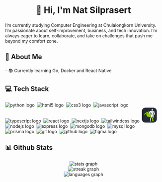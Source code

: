 <h1 align="center">👋 Hi, I'm Nat Silprasert</h1>

###

<p align="left">I’m currently studying Computer Engineering at Chulalongkorn University. I’m passionate about self-improvement, business, and tech innovation. I’m always eager to learn, collaborate, and take on challenges that push me beyond my comfort zone.</p>

###

<h2 align="left">💫  About Me</h2>

###

<p align="left">- 📚 Currently learning Go, Docker and React Native</p>

###

<h2 align="left">💻  Tech Stack</h2>

###

<div align="left">
  <img src="https://skillicons.dev/icons?i=py" height="48" alt="python logo" />
  <img width="0" />
  <img src="https://skillicons.dev/icons?i=html" height="48" alt="html5 logo" />
  <img width="0" />
  <img src="https://skillicons.dev/icons?i=css" height="48" alt="css3 logo" />
  <img width="0" />
  <img src="https://skillicons.dev/icons?i=js" height="48" alt="javascript logo" />
  <img width="0" />
  <img src="https://skillicons.dev/icons?i=ts" height="48" alt="typescript logo" />
  <img width="0" />
  <img src="https://skillicons.dev/icons?i=react" height="48" alt="react logo" />
  <img width="0" />
  <img src="https://skillicons.dev/icons?i=nextjs" height="48" alt="nextjs logo" />
  <img width="0" />
  <img src="https://skillicons.dev/icons?i=tailwind" height="48" alt="tailwindcss logo" />
  <img width="0" />
  <img src="https://raw.githubusercontent.com/tandpfun/skill-icons/8e917340d3eb80398fbb745edc55b486ec0cbf88/icons/Gsap-Dark.svg" height="48" width="48" alt="gsap logo" />
  <img width="0" />
  <img src="https://skillicons.dev/icons?i=nodejs" height="48" alt="nodejs logo" />
  <img width="0" />
  <img src="https://skillicons.dev/icons?i=express" height="48" alt="express logo" />
  <img width="0" />
  <img src="https://skillicons.dev/icons?i=mongodb" height="48" alt="mongodb logo" />
  <img width="0" />
  <img src="https://skillicons.dev/icons?i=mysql" height="48" alt="mysql logo" />
  <img width="0" />
  <img src="https://skillicons.dev/icons?i=prisma" height="48" alt="prisma logo" />
  <img width="0" />
  <img src="https://skillicons.dev/icons?i=git" height="48" alt="git logo" />
  <img width="0" />
  <img src="https://skillicons.dev/icons?i=github" height="48" alt="github logo" />
  <img width="0" />
  <img src="https://skillicons.dev/icons?i=figma" height="48" alt="figma logo" />
</div>


<!--   <img src="https://skillicons.dev/icons?i=postgres" height="48" alt="postgresql logo" />
  <img width="0" /> -->

<h2 align="left">📊 Github Stats</h2>

###

<div align="center">
  <img src="https://github-readme-stats.vercel.app/api?username=NatSilprasert&theme=dark&hide_border=false&include_all_commits=false&count_private=true" height="150" alt="stats graph" /> <br>
  <img src="https://nirzak-streak-stats.vercel.app/?user=NatSilprasert&theme=dark&hide_border=false" height="150" alt="streak graph" /> <br>
  <img src="https://github-readme-stats.vercel.app/api/top-langs/?username=NatSilprasert&theme=dark&hide_border=false&include_all_commits=false&count_private=true&layout=compact" height="150" alt="languages graph"  />
</div>

###
